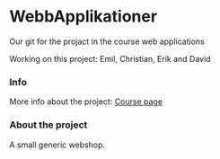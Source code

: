 # WebbApplikationer 

Our git for the projact in the course web applications  

Working on this project: Emil, Christian, Erik and David 

### Info 

More info about the project: [Course page](http://www.cse.chalmers.se/edu/course/DAT076/) 


### About the project 

A small generic webshop. 


